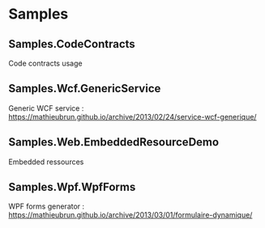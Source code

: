 Samples
=======

Samples.CodeContracts
---------------------
Code contracts usage

Samples.Wcf.GenericService
--------------------------
Generic WCF service : https://mathieubrun.github.io/archive/2013/02/24/service-wcf-generique/

Samples.Web.EmbeddedResourceDemo
--------------------------------
Embedded ressources

Samples.Wpf.WpfForms
--------------------
WPF forms generator : https://mathieubrun.github.io/archive/2013/03/01/formulaire-dynamique/
